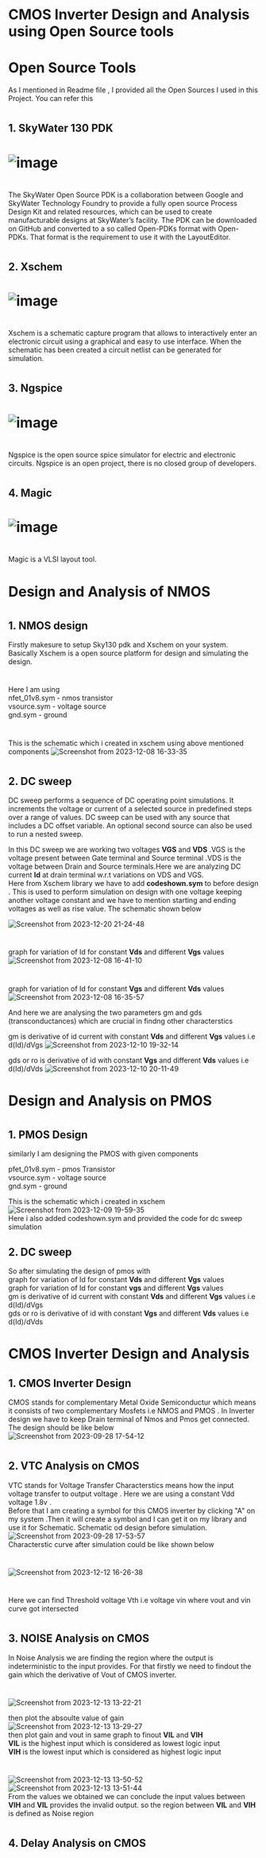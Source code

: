 # CMOS Inverter Design and Analysis using Open Source tools
#
#
# Open Source Tools
 As I mentioned in Readme file , I provided all the Open Sources I used in this Project. You can refer this
#
## 1. SkyWater 130 PDK
# ![image](https://github.com/Harinath7259/CMOS-Inverter-Design-and-Analysis-using-Open-Source-tools/assets/146565066/4ad9174a-0de7-4ccc-8593-8be58afe1afb)
#
The SkyWater Open Source PDK is a collaboration between Google and SkyWater Technology Foundry to provide a fully open source Process Design Kit and related resources, which can be used to create manufacturable designs at SkyWater’s facility. The PDK can be downloaded on GitHub and converted to a so called Open-PDKs format with Open-PDKs. That format is the requirement to use it with the LayoutEditor.
#
#
## 2. Xschem 
# ![image](https://github.com/Harinath7259/CMOS-Inverter-Design-and-Analysis-using-Open-Source-tools/assets/146565066/e85e2e83-85d9-434a-940e-963a933a18e9)
#
Xschem is a schematic capture program that allows to interactively enter an electronic circuit using a graphical and easy to use interface. When the schematic has been created a circuit netlist can be generated for simulation.
#
# 
## 3. Ngspice
# ![image](https://github.com/Harinath7259/CMOS-Inverter-Design-and-Analysis-using-Open-Source-tools/assets/146565066/c62cecf5-a1e6-4b33-b2ff-3ab001f6f457)
#
Ngspice is the open source spice simulator for electric and electronic circuits. Ngspice is an open project, there is no closed group of developers.
#
#
## 4. Magic
# ![image](https://github.com/Harinath7259/CMOS-Inverter-Design-and-Analysis-using-Open-Source-tools/assets/146565066/3c22dabd-6874-4369-a5c5-a540354e8dc8)
#
Magic is a VLSI layout tool.
#
#


# Design and Analysis of NMOS
#
## 1. NMOS design 
Firstly makesure to setup Sky130 pdk and Xschem on your system. Basically Xschem is a open source platform for design and simulating the design. 
#
Here I am using                                                                                                                                                                                                                                                                                                                                             
nfet_01v8.sym  - nmos transistor                                                                                                                                                                                
vsource.sym    - voltage source                                                                                                                                                                                                                                                                        
gnd.sym        - ground
#
This is the schematic which i created in xschem using above mentioned components
![Screenshot from 2023-12-08 16-33-35](https://github.com/Harinath7259/CMOS-Inverter-Design-and-Analysis-using-Open-Source-tools/assets/146565066/400bb3e3-c0ea-417e-905e-402628d5837b)
#
## 2. DC sweep
DC sweep performs a sequence of DC operating point simulations. It increments the voltage or current of a selected source in predefined steps over a range of values. DC sweep can be used with any source that includes a DC offset variable. An optional second source can also be used to run a nested sweep.                                                                                   

In this DC sweep we are working two voltages **VGS** and **VDS** .VGS is the voltage present between Gate terminal and Source terminal .VDS is the voltage between Drain and Source terminals.Here we are analyzing DC current **Id** at drain terminal w.r.t variations on VDS and VGS.                                                                                                  
Here from Xschem library we have to add **codeshown.sym** to before design . This is used to perform simulation on design with one voltage keeping another voltage constant and we have to mention starting and ending voltages as well as rise value. The schematic shown below


![Screenshot from 2023-12-20 21-24-48](https://github.com/Harinath7259/CMOS-Inverter-Design-and-Analysis-using-Open-Source-tools/assets/146565066/824a27fa-2cd9-44ab-8551-dd3a95796952)
#
#
graph for variation of Id for constant **Vds** and different **Vgs** values 
![Screenshot from 2023-12-08 16-41-10](https://github.com/Harinath7259/CMOS-Inverter-Design-and-Analysis-using-Open-Source-tools/assets/146565066/5a827548-f595-47ca-b310-5b876c145783)
#
#
graph for variation of Id for constant **Vgs** and different **Vds** values
![Screenshot from 2023-12-08 16-35-57](https://github.com/Harinath7259/CMOS-Inverter-Design-and-Analysis-using-Open-Source-tools/assets/146565066/a471f11b-c335-4e69-833e-8c32ca540e42)
                                                                                                                                                                                                         
And here we are analysing the two parameters gm and gds (transconductances) which are crucial in findng other characterstics

gm is derivative of id current with constant **Vds** and different **Vgs** values i.e d(Id)/dVgs
![Screenshot from 2023-12-10 19-32-14](https://github.com/Harinath7259/CMOS-Inverter-Design-and-Analysis-using-Open-Source-tools/assets/146565066/575c4093-15d1-4731-9c78-e9b4d2c90f6f)

gds or ro is derivative of id with constant **Vgs** and different **Vds** values i.e d(Id)/dVds
![Screenshot from 2023-12-10 20-11-49](https://github.com/Harinath7259/CMOS-Inverter-Design-and-Analysis-using-Open-Source-tools/assets/146565066/c5c9a57e-9728-4bd5-8aee-b555fad4b7b4)
                                                                                                                                                                                                                                                                                                                                                                                                                  
#
#

# Design and Analysis on PMOS
#

## 1. PMOS Design
similarly I am designing the PMOS with given components
                                                                                                                                                                                                   
pfet_01v8.sym - pmos Transistor                                                                                                                                                                                                                                                                                                                                         
vsource.sym   - voltage source                                                                                                                                                                       
gnd.sym       - ground                                                                                                                                                                            

This is the schematic which i created in xschem 
![Screenshot from 2023-12-09 19-59-35](https://github.com/Harinath7259/CMOS-Inverter-Design-and-Analysis-using-Open-Source-tools/assets/146565066/3a4c3e80-28e9-470e-ba0e-f81ebf52e69a)                                                                                             
 Here i also added codeshown.sym and provided the code for dc sweep simulation                                                                                                                                                                                                                                                                                                                                                                                                                                                                                                                            
## 2. DC sweep
So after simulating the design of pmos with                                                                                                                                                             
graph for variation of Id for constant **Vds** and different **Vgs** values                                                                                                                        
graph for variation of Id for constant **vgs** and different **Vgs** values                                                                                                                               
gm is derivative of id current with constant **Vds** and different **Vgs** values i.e d(Id)/dVgs                                                                                                      
gds or ro is derivative of id with constant **Vgs** and different **Vds** values i.e d(Id)/dVds                                                                                                         
#
#
#

# CMOS Inverter Design and Analysis                                                                                                                                                                                                                                                                                                                                                                                                                                                                                                                                                                   
## 1. CMOS Inverter Design                                                                                                                                                                               
CMOS stands for complementary Metal Oxide Semiconductur which means it consists of two complementary Mosfets i.e NMOS and PMOS . In Inverter design we have to keep Drain terminal of Nmos and Pmos get connected. The design should be like below                                                                                                                                                 
![Screenshot from 2023-09-28 17-54-12](https://github.com/Harinath7259/CMOS-Inverter-Design-and-Analysis-using-Open-Source-tools/assets/146565066/bfab72aa-d732-420b-b3f5-68a6625bff81)
                                                   
#
#
## 2. VTC Analysis on CMOS                                                                                                                                                                           
VTC stands for Voltage Transfer Characterstics means how the input voltage transfer to output voltage . Here we are using a constant Vdd voltage 1.8v .                                                 
Before that I am creating a symbol for this CMOS inverter by clicking "A" on my system .Then it will create a symbol and I can get it on my library  and use it for Schematic. Schematic od design before simulation.                                                                                                                                                                                  
![Screenshot from 2023-09-28 17-53-57](https://github.com/Harinath7259/CMOS-Inverter-Design-and-Analysis-using-Open-Source-tools/assets/146565066/8cc7e4d6-2975-4c45-9dbc-60582e5e7612)                                                                                                                                                                                                                           
Characterstic curve after simulation could be like shown below                                                                                                                                                                                                                                                                                                                                                                
#
![Screenshot from 2023-12-12 16-26-38](https://github.com/Harinath7259/CMOS-Inverter-Design-and-Analysis-using-Open-Source-tools/assets/146565066/32b057af-c525-4e30-adad-edb98fa07461)
#
Here we can find Threshold voltage Vth i.e voltage vin where vout and vin curve got intersected

#
## 3. NOISE Analysis on CMOS                                                                                                                                                                                 
In Noise Analysis we are finding the region where the output is indeterministic to the input provides. For that firstly we need to findout the gain which the derivative of Vout of CMOS inverter.                                                                                                                                                                                                                                
  #                                                                                                                                                                                                                                       
![Screenshot from 2023-12-13 13-22-21](https://github.com/Harinath7259/CMOS-Inverter-Design-and-Analysis-using-Open-Source-tools/assets/146565066/57ef63db-edfd-4e9d-86be-2135b513b9df)
                                                                                                                                                                                                                 
then  plot  the absoulte value of gain 
![Screenshot from 2023-12-13 13-29-27](https://github.com/Harinath7259/CMOS-Inverter-Design-and-Analysis-using-Open-Source-tools/assets/146565066/9f779639-e1a3-4872-9139-09d1155ac721)                                                                                                                                                                                                                                                                                                     
then plot gain and vout in same graph to finout **VIL** and **VIH**                                                                                                                                         
**VIL** is the highest input which is considered as  lowest logic input                                                                                                                            
**VIH** is the lowest input which is considered as highest logic input                                                                                                                                                                                                                              
#
![Screenshot from 2023-12-13 13-50-52](https://github.com/Harinath7259/CMOS-Inverter-Design-and-Analysis-using-Open-Source-tools/assets/146565066/b7edcf07-ed78-4bca-9a75-c542ee66d40f)          
              ![Screenshot from 2023-12-13 13-51-44](https://github.com/Harinath7259/CMOS-Inverter-Design-and-Analysis-using-Open-Source-tools/assets/146565066/989e3348-c12b-4054-9b86-66afd4e14f9e)                                                                                                                                                                                                                                                                                                                                                                                              
  From the values we obtained we can conclude the input values between **VIH** and **VIL** provides the invalid output. so the region between **VIL** and **VIH** is defined as Noise region                                                                                                                                                                                                                                                                                                                                                                                                                                                                                                                                                                                                                                                                                                                                                      
#
#
## 4. Delay Analysis on CMOS














